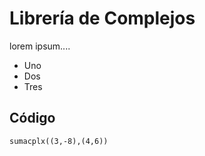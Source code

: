 # Librería de Complejos


lorem ipsum....

- Uno
- Dos
- Tres

## Código

    sumacplx((3,-8),(4,6))

